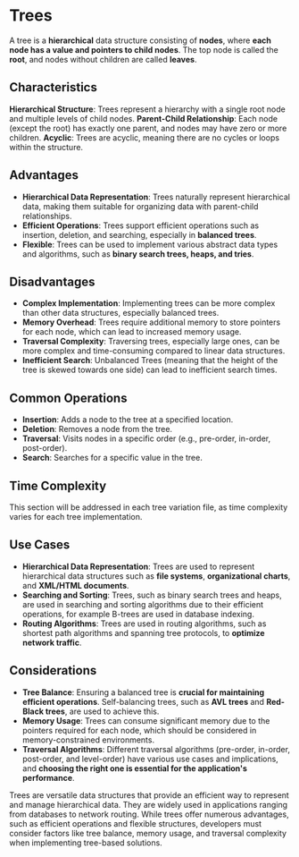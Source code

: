 # Trees

A tree is a **hierarchical** data structure consisting of **nodes**, where **each node has a value and pointers to child nodes**. The top node is called the **root**, and nodes without children are called **leaves**.

## Characteristics

**Hierarchical Structure**: Trees represent a hierarchy with a single root node and multiple levels of child nodes.
**Parent-Child Relationship**: Each node (except the root) has exactly one parent, and nodes may have zero or more children.
**Acyclic**: Trees are acyclic, meaning there are no cycles or loops within the structure.

## Advantages

- **Hierarchical Data Representation**: Trees naturally represent hierarchical data, making them suitable for organizing data with parent-child relationships.
- **Efficient Operations**: Trees support efficient operations such as insertion, deletion, and searching, especially in **balanced trees**.
- **Flexible**: Trees can be used to implement various abstract data types and algorithms, such as **binary search trees, heaps, and tries**.

## Disadvantages

- **Complex Implementation**: Implementing trees can be more complex than other data structures, especially balanced trees.
- **Memory Overhead**: Trees require additional memory to store pointers for each node, which can lead to increased memory usage.
- **Traversal Complexity**: Traversing trees, especially large ones, can be more complex and time-consuming compared to linear data structures.
- **Inefficient Search**: Unbalanced Trees (meaning that the height of the tree is skewed towards one side) can lead to inefficient search times.

## Common Operations

- **Insertion**: Adds a node to the tree at a specified location.
- **Deletion**: Removes a node from the tree.
- **Traversal**: Visits nodes in a specific order (e.g., pre-order, in-order, post-order).
- **Search**: Searches for a specific value in the tree.

## Time Complexity

This section will be addressed in each tree variation file, as time complexity varies for each tree implementation.

## Use Cases

- **Hierarchical Data Representation**: Trees are used to represent hierarchical data structures such as **file systems**, **organizational charts**, and **XML/HTML documents**.
- **Searching and Sorting**: Trees, such as binary search trees and heaps, are used in searching and sorting algorithms due to their efficient operations, for example B-trees are used in database indexing.
- **Routing Algorithms**: Trees are used in routing algorithms, such as shortest path algorithms and spanning tree protocols, to **optimize network traffic**.

## Considerations

- **Tree Balance**: Ensuring a balanced tree is **crucial for maintaining efficient operations**. Self-balancing trees, such as **AVL trees** and **Red-Black trees**, are used to achieve this.
- **Memory Usage**: Trees can consume significant memory due to the pointers required for each node, which should be considered in memory-constrained environments.
- **Traversal Algorithms**: Different traversal algorithms (pre-order, in-order, post-order, and level-order) have various use cases and implications, and **choosing the right one is essential for the application's performance**.

Trees are versatile data structures that provide an efficient way to represent and manage hierarchical data. They are widely used in applications ranging from databases to network routing. While trees offer numerous advantages, such as efficient operations and flexible structures, developers must consider factors like tree balance, memory usage, and traversal complexity when implementing tree-based solutions.
